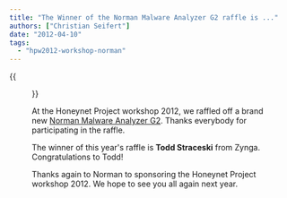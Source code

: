 ```yaml
---
title: "The Winner of the Norman Malware Analyzer G2 raffle is ..."
authors: ["Christian Seifert"]
date: "2012-04-10"
tags: 
  - "hpw2012-workshop-norman"
---
```

{{<figure src="images/banner.png" alt="Banner" width="50%">}}

At the Honeynet Project workshop 2012, we raffled off a brand new [Norman Malware Analyzer G2](http://www.norman.com/business/sandbox_malware_analyzers/). Thanks everybody for participating in the raffle.  
  
  
The winner of this year's raffle is **Todd Straceski** from Zynga. Congratulations to Todd!  
  
  
Thanks again to Norman to sponsoring the Honeynet Project workshop 2012. We hope to see you all again next year.
